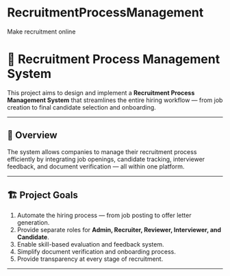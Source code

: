 # RecruitmentProcessManagement
Make recruitment online
# 🧠 Recruitment Process Management System

This project aims to design and implement a **Recruitment Process Management System** that streamlines the entire hiring workflow — from job creation to final candidate selection and onboarding.

---

## 📘 Overview

The system allows companies to manage their recruitment process efficiently by integrating job openings, candidate tracking, interviewer feedback, and document verification — all within one platform.

---

## 🏗️ Project Goals

1. Automate the hiring process — from job posting to offer letter generation.  
2. Provide separate roles for **Admin, Recruiter, Reviewer, Interviewer, and Candidate**.  
3. Enable skill-based evaluation and feedback system.  
4. Simplify document verification and onboarding process.  
5. Provide transparency at every stage of recruitment.

---
